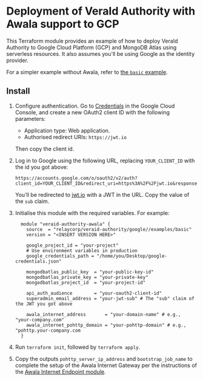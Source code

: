 # Deployment of VeraId Authority with Awala support to GCP

This Terraform module provides an example of how to deploy VeraId Authority to Google Cloud Platform (GCP) and MongoDB Atlas using serverless resources. It also assumes you'll be using Google as the identity provider.

For a simpler example without Awala, refer to [the `basic` example](../basic).

## Install

1. Configure authentication. Go to [Credentials](https://console.cloud.google.com/apis/credentials) in the Google Cloud Console, and create a new OAuth2 client ID with the following parameters:
   - Application type: Web application.
   - Authorised redirect URIs: `https://jwt.io`

   Then copy the client id.
2. Log in to Google using the following URL, replacing `YOUR_CLIENT_ID` with the id you got above:
   ```
   https://accounts.google.com/o/oauth2/v2/auth?client_id=YOUR_CLIENT_ID&redirect_uri=https%3A%2F%2Fjwt.io&response_type=id_token&scope=https://www.googleapis.com/auth/userinfo.profile%20https://www.googleapis.com/auth/userinfo.email&nonce=random
   ```
   
    You'll be redirected to [jwt.io](https://jwt.io) with a JWT in the URL. Copy the value of the `sub` claim.
3. Initialise this module with the required variables. For example:
   ```hcl
     module "veraid-authority-awala" {
       source  = "relaycorp/veraid-authority/google//examples/basic"
       version = "<INSERT VERSION HERE>"
   
       google_project_id = "your-project"
       # Use environment variables in production
       google_credentials_path = "/home/you/Desktop/google-credentials.json"

       mongodbatlas_public_key  = "your-public-key-id"
       mongodbatlas_private_key = "your-private-key"
       mongodbatlas_project_id  = "your-project-id"

       api_auth_audience        = "your-oauth2-client-id"
       superadmin_email_address = "your-jwt-sub" # The "sub" claim of the JWT you got above
   
       awala_internet_address       = "your-domain-name" # e.g., "your-company.com"
       awala_internet_pohttp_domain = "your-pohttp-domain" # e.g., "pohttp.your-company.com
     }
   ```
4. Run `terraform init`, followed by `terraform apply`.
5. Copy the outputs `pohttp_server_ip_address` and `bootstrap_job_name` to complete the setup of the Awala Internet Gateway per the instructions of the [Awala Internet Endpoint module](https://registry.terraform.io/modules/relaycorp/awala-endpoint/google/latest).
